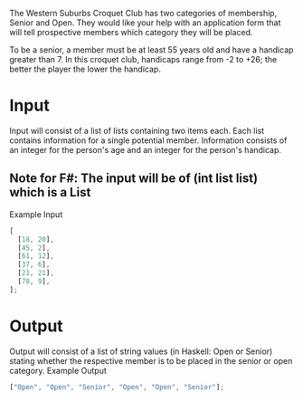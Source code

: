 The Western Suburbs Croquet Club has two categories of membership, Senior and Open. They would like your help with an application form that will tell prospective members which category they will be placed.

To be a senior, a member must be at least 55 years old and have a handicap greater than 7. In this croquet club, handicaps range from -2 to +26; the better the player the lower the handicap.

# Input

Input will consist of a list of lists containing two items each. Each list contains information for a single potential member. Information consists of an integer for the person's age and an integer for the person's handicap.

## Note for F#: The input will be of (int list list) which is a List<List>

Example Input

```js
[
  [18, 20],
  [45, 2],
  [61, 12],
  [37, 6],
  [21, 21],
  [78, 9],
];
```

# Output

Output will consist of a list of string values (in Haskell: Open or Senior) stating whether the respective member is to be placed in the senior or open category.
Example Output

```js
["Open", "Open", "Senior", "Open", "Open", "Senior"];
```
